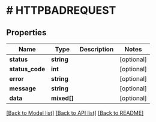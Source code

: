 # # HTTPBADREQUEST

## Properties

Name | Type | Description | Notes
------------ | ------------- | ------------- | -------------
**status** | **string** |  | [optional]
**status_code** | **int** |  | [optional]
**error** | **string** |  | [optional]
**message** | **string** |  | [optional]
**data** | **mixed[]** |  | [optional]

[[Back to Model list]](../../README.md#models) [[Back to API list]](../../README.md#endpoints) [[Back to README]](../../README.md)
